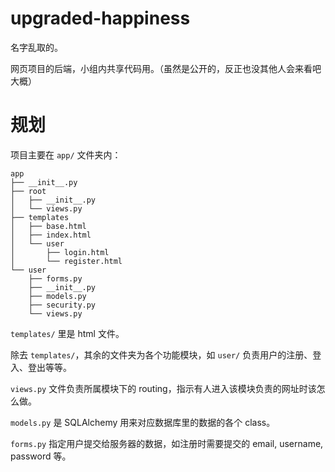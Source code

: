 # upgraded-happiness
名字乱取的。

网页项目的后端，小组内共享代码用。（虽然是公开的，反正也没其他人会来看吧大概）

# 规划
项目主要在 `app/` 文件夹内：
```
app
├── __init__.py
├── root
│   ├── __init__.py
│   └── views.py
├── templates
│   ├── base.html
│   ├── index.html
│   └── user
│       ├── login.html
│       └── register.html
└── user
    ├── forms.py
    ├── __init__.py
    ├── models.py
    ├── security.py
    └── views.py
```
`templates/` 里是 html 文件。

除去 `templates/`，其余的文件夹为各个功能模块，如 `user/` 负责用户的注册、登入、登出等等。

`views.py` 文件负责所属模块下的 routing，指示有人进入该模块负责的网址时该怎么做。

`models.py` 是 SQLAlchemy 用来对应数据库里的数据的各个 class。

`forms.py` 指定用户提交给服务器的数据，如注册时需要提交的 email, username, password 等。


